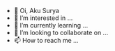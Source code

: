 - 👋 Oi, Aku Surya
- 👀 I’m interested in ...
- 🌱 I’m currently learning ...
- 💞️ I’m looking to collaborate on ...
- 📫 How to reach me ...

<!---
Ayruszy/Ayruszy is a ✨ special ✨ repository because its `README.md` (this file) appears on your GitHub profile.
You can click the Preview link to take a look at your changes.
--->
